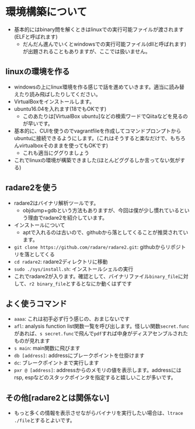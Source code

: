 # 環境構築について
- 基本的にはbinary問を解くときはlinuxでの実行可能ファイルが渡されます(ELFと呼ばれます)
    - だんだん進んでいくとwindowsでの実行可能ファイル(dllと呼ばれます)が出題されることもありますが、ここでは扱いません。

## linuxの環境を作る
- windowsの上にlinux環境を作る感じで話を進めていきます。適当に読み替えたり読み飛ばしたりしてください。
- VirtualBoxをインストールします。
- ubuntu16.04を入れます(18でもOKです)
    - このあたりは[VirtualBox ubuntu]などの検索ワードでQiitaなどを見るのが早いです。
- 基本的に、CUIを使うのでvagrantfileを作成してコマンドプロンプトからubuntuに接続できるようにします。(これはそうすると楽なだけで、もちろんvirtualboxそのままを使ってもOKです)
    - これも適当にググりましょう
- これでlinuxの環境が構築できました(ほとんどググるしか言ってない気がする)

## radare2を使う
- radare2はバイナリ解析ツールです。
    - objdump+gdbという方法もありますが、今回は僕が少し慣れているという理由でradare2を紹介しています。
- インストールについて
    - aptで入れるのは古いので、githubから落としてくることが推奨されています。
- `git clone https://github.com/radare/radare2.git`: githubからリポジトリを落としてくる
- `cd radare2`: radare2ディレクトリに移動
- `sudo ./sys/install.sh`: インストールシェルの実行
- これでradare2が入ります。確認として、バイナリファイル`binary_file`に対して、`r2 binary_file`とするとなにか動くはずです

## よく使うコマンド
- `aaaa`: これは初手必ず行う感じの、おまじないです
- `afl`: analysis function list関数一覧を呼び出します。怪しい関数`secret.func`があれば、`s secret.func`で飛んで`pdf`すれば中身がディスアセンブルされたものが見れます
- `s main`: main関数に飛びます
- `db [address]`: addressにブレークポイントを仕掛けます
- `dc`: ブレークポイントまで実行します
- `pxr @ [address]`: addressからのメモリの値を表示します。addressにはrsp, espなどのスタックポインタを指定すると嬉しいことが多いです。

## その他[radare2とは関係ない]
- もっと多くの情報を表示させながらバイナリを実行したい場合は、`ltrace ./file`とするとよいです。
